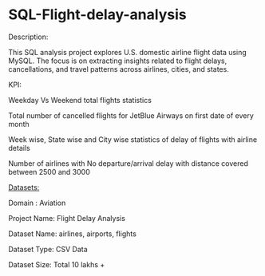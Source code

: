 # SQL-Flight-delay-analysis

Description:

This SQL analysis project explores U.S. domestic airline flight data using MySQL. The focus is on extracting insights related to flight delays, cancellations, and travel patterns across airlines, cities, and states.

KPI:

Weekday Vs Weekend total flights statistics

Total number of cancelled flights for JetBlue Airways on first date of every month

Week wise, State wise and City wise statistics of delay of flights with airline details

Number of airlines with No departure/arrival delay with distance covered between 2500 and 3000

[Datasets:](https://drive.google.com/drive/folders/14rzWhIupnUGb-t15bsVwUKj0egCJkbTH)

Domain : Aviation

Project Name: Flight Delay Analysis

Dataset Name: airlines, airports, flights

Dataset Type: CSV Data

Dataset Size: Total 10 lakhs +










